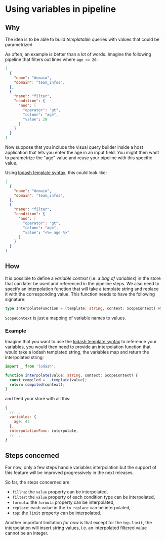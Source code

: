 # Using variables in pipeline

## Why

The idea is to be able to build _templatable_ queries with values that
could be parametrized.

As often, an example is better than a lot of words. Imagine the following
pipeline that filters out lines where `age <= 20`:

```json
[
  {
    "name": "domain",
    "domain": "team_infos",
  },
  {
    "name": "filter",
    "condition": {
      "and": [
        "operator": "gt",
        "column": "age",
        "value": 20
      ]
    }
  }
]
```

Now suppose that you include the visual query builder inside a host application
that lets you enter the age in an input field. You might then want to
parametrize the "age" value and reuse your pipeline with this specific value.

Using [lodash template syntax](https://lodash.com/docs/4.17.15#template), this
could look like:

```json
[
  {
    "name": "domain",
    "domain": "team_infos",
  },
  {
    "name": "filter",
    "condition": {
      "and": [
        "operator": "gt",
        "column": "age",
        "value": "<%= age %>"
      ]
    }
  }
]
```

## How

It is possible to define a _variable context_ (i.e. a _bag of variables_) in the
store that can later be used and referenced in the pipeline steps. We also need
to specify an interpolation function that will take a template string and
replace it with the corresponding value. This function needs to have the
following signature:

```typescript
type InterpolateFunction = (template: string, context: ScopeContext) => any;
```

`ScopeContext` is just a mapping of variable names to values.

### Example

Imagine that you want to use the [lodash template
syntax](https://lodash.com/docs/4.17.15#template) to reference your variables,
you would then need to provide an interpolation function that would take a
lodash templated string, the variables map and return the interpolated string:

```typescript
import _ from 'lodash';

function interpolate(value: string, context: ScopeContext) {
  const compiled = _.template(value);
  return compiled(context);
}
```

and feed your store with all this:

```javascript
{
  //...
  variables: {
    age: 42
  },
  interpolationFunc: interpolate,
  //...
}
```

## Steps concerned

For now, only a few steps handle variables interpolation but the support of this
feature will be improved progressively in the next releases.

So far, the steps concerned are:

- `fillna`: the `value` property can be interpolated,
- `filter`: the `value` property of each condition type can be interpolated,
- `formula`: the `formula` property can be interpolated,
- `replace`: each value in the `to_replace` can be interpolated,
- `top`: the `limit` property can be interpolated.

Another important limitation _for now_ is that except for the `top.limit`, the
interpolation will insert string values, i.e. an interpolated filtered value
cannot be an integer.

